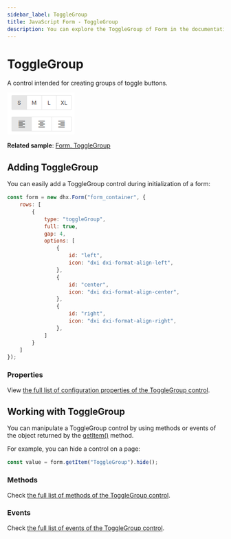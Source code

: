 ```yaml
---
sidebar_label: ToggleGroup
title: JavaScript Form - ToggleGroup 
description: You can explore the ToggleGroup of Form in the documentation of the DHTMLX JavaScript UI library. Browse developer guides and API reference, try out code examples and live demos, and download a free 30-day evaluation version of DHTMLX Suite.
---
```


# ToggleGroup

A control intended for creating groups of toggle buttons.

![ToggleGroup control](../assets/form/form_togglegroup.png)

**Related sample**: [Form. ToggleGroup](https://snippet.dhtmlx.com/yqi21ykr)

## Adding ToggleGroup

You can easily add a ToggleGroup control during initialization of a form:

~~~js
const form = new dhx.Form("form_container", { 
    rows: [
       	{
	        type: "toggleGroup",
	        full: true,
	        gap: 4,
	        options: [
	            {
	                id: "left",
	                icon: "dxi dxi-format-align-left",
	            },
	            {
	                id: "center",
	                icon: "dxi dxi-format-align-center",
	            },
	            {
	                id: "right",
	                icon: "dxi dxi-format-align-right",
	            },
	        ]
	    }
	]
});
~~~

### Properties

View [the full list of configuration properties of the ToggleGroup control](form/api/togglegroup/api_togglegroup_properties.md).

## Working with ToggleGroup

You can manipulate a ToggleGroup control by using methods or events of the object returned by the [getItem()](form/api/form_getitem_method.md) method.

For example, you can hide a control on a page:

~~~js
const value = form.getItem("ToggleGroup").hide();
~~~

### Methods

Check [the full list of methods of the ToggleGroup control](form/api/api_overview.md#togglegroup-methods).

### Events

Check [the full list of events of the ToggleGroup control](form/api/api_overview.md#togglegroup-events).